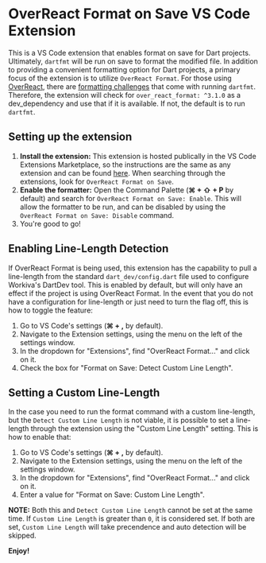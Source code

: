 # OverReact Format on Save VS Code Extension
This is a VS Code extension that enables format on save for Dart projects. Ultimately, `dartfmt` will be run on save to format the modified file. In addition to providing a convenient formatting option for Dart projects, a primary focus of the extension is to utilize `OverReact Format`. For those using [OverReact](https://github.com/Workiva/over_react), there are [formatting challenges](https://github.com/Workiva/over_react#component-formatting) that come with running `dartfmt`. Therefore, the extension will check for `over_react_format: ^3.1.0` as a dev_dependency and use that if it is available. If not, the default is to run `dartfmt`.

## Setting up the extension
1. __Install the extension:__ This extension is hosted publically in the VS Code Extensions Marketplace, so the instructions are the same as any extension and can be found [here](https://code.visualstudio.com/docs/editor/extension-gallery). When searching through the extensions, look for `OverReact Format on Save`.
1. __Enable the formatter:__ Open the Command Palette (__&#8984; + &#8679; + P__ by default) and search for `OverReact Format on Save: Enable`. This will allow the formatter to be run, and can be disabled by using the `OverReact Format on Save: Disable` command.
1. You're good to go!

## Enabling Line-Length Detection
If OverReact Format is being used, this extension has the capability to pull a line-length from the standard `dart_dev/config.dart` file used to configure Workiva's DartDev tool. This is enabled by default, but will only have an effect if the project is using OverReact Format. In the event that you do not have a configuration for line-length or just need to turn the flag off, this is how to toggle the feature:

1. Go to VS Code's settings (__&#8984; + ,__ by default).
1. Navigate to the Extension settings, using the menu on the left of the settings window.
1. In the dropdown for "Extensions", find "OverReact Format..." and click on it.
1. Check the box for "Format on Save: Detect Custom Line Length".

## Setting a Custom Line-Length
In the case you need to run the format command with a custom line-length, but the `Detect Custom Line Length` is not viable, it is possible to set a line-length through the extension using the "Custom Line Length" setting. This is how to enable that:

1. Go to VS Code's settings (__&#8984; + ,__ by default).
1. Navigate to the Extension settings, using the menu on the left of the settings window.
1. In the dropdown for "Extensions", find "OverReact Format..." and click on it.
1. Enter a value for "Format on Save: Custom Line Length".

__NOTE:__ Both this and `Detect Custom Line Length` cannot be set at the same time. If `Custom Line Length` is greater than `0`, it is considered set. If both are set, `Custom Line Length` will take precendence and auto detection will be skipped. 

**Enjoy!**
